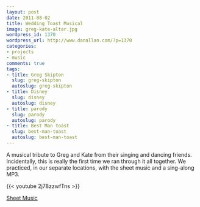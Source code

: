 ```yaml
---
layout: post
date: 2011-08-02
title: Wedding Toast Musical
image: greg-kate-altar.jpg
wordpress_id: 1370
wordpress_url: http://www.danallan.com/?p=1370
categories:
- projects
- music
comments: true
tags:
- title: Greg Skipton
  slug: greg-skipton
  autoslug: greg-skipton
- title: Disney
  slug: disney
  autoslug: disney
- title: parody
  slug: parody
  autoslug: parody
- title: Best Man toast
  slug: best-man-toast
  autoslug: best-man-toast
---
```

A musical tribute to Greg and Kate from their singing and dancing friends. Incidentally, this is really the first time we ran through it all together. We practiced, in our separate locations, with the sheet music and a sing-along MP3.

{{< youtube 2j78zzwfTns >}}

[Sheet Music](/static/papers/Greg-and-Kate-the-Muiscal-sheet-music.pdf)
